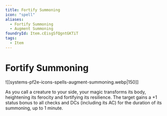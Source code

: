 ```yaml
---
title: Fortify Summoning
icon: "spell"
aliases:
  - Fortify Summoning
  - Augment Summoning
foundryId: Item.cEisgSfQgntGKTiT
tags:
  - Item
---
```


# Fortify Summoning
![[systems-pf2e-icons-spells-augment-summoning.webp|150]]

As you call a creature to your side, your magic transforms its body, heightening its ferocity and fortifying its resilience. The target gains a +1 status bonus to all checks and DCs (including its AC) for the duration of its summoning, up to 1 minute.


